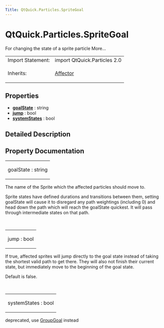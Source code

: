 ```yaml
---
Title: QtQuick.Particles.SpriteGoal
---
```


# QtQuick.Particles.SpriteGoal

<span class="subtitle"></span>
<!-- $$$SpriteGoal-brief -->
<p>For changing the state of a sprite particle More...</p>
<!-- @@@SpriteGoal -->
<table class="alignedsummary">
<tr><td class="memItemLeft rightAlign topAlign"> Import Statement:</td><td class="memItemRight bottomAlign"> import QtQuick.Particles 2.0</td></tr><tr><td class="memItemLeft rightAlign topAlign"> Inherits:</td><td class="memItemRight bottomAlign"> <p><a href="QtQuick.Particles.Affector.md">Affector</a></p>
</td></tr></table><ul>
</ul>
<h2 id="properties">Properties</h2>
<ul>
<li class="fn"><b><b><a href="#goalState-prop">goalState</a></b></b> : string</li>
<li class="fn"><b><b><a href="#jump-prop">jump</a></b></b> : bool</li>
<li class="fn"><b><b><a href="#systemStates-prop">systemStates</a></b></b> : bool</li>
</ul>
<!-- $$$SpriteGoal-description -->
<h2 id="details">Detailed Description</h2>
</p>
<!-- @@@SpriteGoal -->
<h2>Property Documentation</h2>
<!-- $$$goalState -->
<table class="qmlname"><tr valign="top" id="goalState-prop"><td class="tblQmlPropNode"><p><span class="name">goalState</span> : <span class="type">string</span></p></td></tr></table><p>The name of the Sprite which the affected particles should move to.</p>
<p>Sprite states have defined durations and transitions between them, setting goalState will cause it to disregard any path weightings (including 0) and head down the path which will reach the goalState quickest. It will pass through intermediate states on that path.</p>
<!-- @@@goalState -->
<br/>
<!-- $$$jump -->
<table class="qmlname"><tr valign="top" id="jump-prop"><td class="tblQmlPropNode"><p><span class="name">jump</span> : <span class="type">bool</span></p></td></tr></table><p>If true, affected sprites will jump directly to the goal state instead of taking the shortest valid path to get there. They will also not finish their current state, but immediately move to the beginning of the goal state.</p>
<p>Default is false.</p>
<!-- @@@jump -->
<br/>
<!-- $$$systemStates -->
<table class="qmlname"><tr valign="top" id="systemStates-prop"><td class="tblQmlPropNode"><p><span class="name">systemStates</span> : <span class="type">bool</span></p></td></tr></table><p>deprecated, use <a href="QtQuick.Particles.GroupGoal.md">GroupGoal</a> instead</p>
<!-- @@@systemStates -->
<br/>
